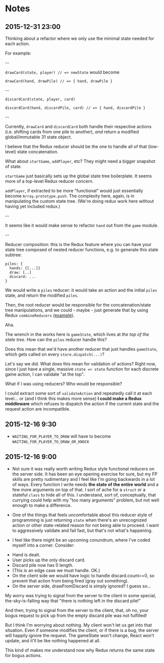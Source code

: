 # Notes

## 2015-12-31 23:00

Thinking about a refactor where we only use the minimal state needed for each action.

For example:

--

`drawCard(state, player) // => newState` would become

`drawCard(hand, drawPile) // => { hand, drawPile }`

--

`discardCard(state, player, card)`

`discardCard(hand, discardPile, card) // => { hand, discardPile }`

--

Currently, `drawCard` and `discardCard` both handle their respective actions (i.e. shifting cards from one pile to another), *and* return a modified global/immutable 31 state object.

I believe that the Redux reducer should be the one to handle all of that (low-level) state concatenation.

What about `startGame`, `addPlayer`, etc? They might need a bigger snapshot of state.

`startGame` just basically sets up the global state tree boilerplate. It seems more of a top-level Redux reducer concern.

`addPlayer`, if extracted to be more "functional" would just essentially become `Array.prototype.push`. The complexity here, again, is in manipulating the custom state tree. (We're doing redux work here without having yet included redux.)

--

It seems like it would make sense to refactor `hand` out from the `game` module.

--

Reducer composition: this is the Redux feature where you can have your state tree composed of nested reducer functions, e.g. to generate this state subtree:

```
piles: {
  hands: {[...]}
  draw: [..]
  discard: ...  
}
```

We would write a `piles` reducer: it would take an action and the initial `piles` state, and return the modified `piles`.

Then, the root reducer would be responsible for the concatenation/state tree manipulations, and we could - maybe - just generate that by using Redux `combineReducers` [(example)](http://rackt.org/redux/docs/api/combineReducers.html).

Aha.

The wrench in the works here is `gameState`, which lives at *the top of the state tree*. How can the `piles` reducer handle this?

Does this mean that we'd have another reducer that just handles `gameState`, which gets called on every `store.dispatch(...)`?

Let's say we did. What does this mean for validation of actions? Right now, since I just have a single, massive `state => state` function for each discrete game action, I can validate "at the top".

What if I was using reducers? Who would be responsible?

I could extract some sort of `validateAction` and repeatedly call it at each level... or (and I think this makes more sense) **I could make a Redux middleware** which refuses to dispatch the action if the current state and the request action are incompatible.

## 2015-12-16 9:30

* `WAITING_FOR_PLAYER_TO_DRAW` will have to become `WAITING_FOR_PLAYER_TO_DRAW_OR_KNOCK`

## 2015-12-16 9:00

* Not sure it was really worth writing Redux style functional reducers on the server side. It has been an eye opening exercise for sure, but my FP skills are pretty rudimentary and I feel like I'm going backwards in a lot of ways. Every function I write needs **the state of the entire world** and a few more arguments on top of that. I sort of ache for a `struct` or a stateful `class` to hide all of this. I understand, sort of, conceptually, that currying could help with my "too many arguments" problem, but not well enough to make a difference.

* One of the things that feels uncomfortable about this reducer style of programming is just returning `state` when there's an unrecognized action or other state-related reason for not being able to proceed. I want to aggressively validate and fail fast, but that's not what's happening.

* I feel like there might be an upcoming conundrum, where I've coded myself into a corner. Consider:

- Hand is dealt.
- User picks up the only discard card.
- Discard pile now has 0 length.
- (This is an edge case we must handle. OK.)
- On the client side we would have logic to handle discard.count==0, so prevent that action from being fired (gray out something).
- On the server side, drawFromDiscard is simply ignored? I guess so...

My worry was trying to signal from the server to the client in some special, the-sky-is-falling way that "there is nothing left in the discard pile!"

And then, trying to signal from the server to the client, that, oh no, your bogus request to pick up from the empty discard pile was not fulfilled!

But I think I'm worrying about nothing. My client won't let us get into that situation. Even if someone modifies the client, or if there is a bug, the server will happily ignore the request. The gameState won't change, React won't update, and it'll be like nothing happened at all.

This kind of makes me understand now why Redux returns the same state for bogus actions.
